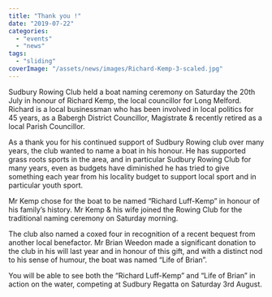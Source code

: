 ```yaml
---
title: "Thank you !"
date: "2019-07-22"
categories: 
  - "events"
  - "news"
tags: 
  - "sliding"
coverImage: "/assets/news/images/Richard-Kemp-3-scaled.jpg"
---
```


Sudbury Rowing Club held a boat naming ceremony on Saturday the 20th July in honour of Richard Kemp, the local councillor for Long Melford. Richard is a local businessman who has been involved in local politics for 45 years, as a Babergh District Councillor, Magistrate & recently retired as a local Parish Councillor.

As a thank you for his continued support of Sudbury Rowing club over many years, the club wanted to name a boat in his honour. He has supported grass roots sports in the area, and in particular Sudbury Rowing Club for many years, even as budgets have diminished he has tried to give something each year from his locality budget to support local sport and in particular youth sport.

Mr Kemp chose for the boat to be named “Richard Luff-Kemp” in honour of his family’s history. Mr Kemp & his wife joined the Rowing Club for the traditional naming ceremony on Saturday morning.

The club also named a coxed four in recognition of a recent bequest from another local benefactor. Mr Brian Weedon made a significant donation to the club in his will last year and in honour of this gift, and with a distinct nod to his sense of humour, the boat was named “Life of Brian”.

You will be able to see both the “Richard Luff-Kemp” and “Life of Brian” in action on the water, competing at Sudbury Regatta on Saturday 3rd August.
